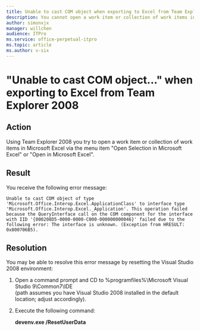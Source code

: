 ```yaml
---
title: Unable to cast COM object when exporting to Excel from Team Explorer 2008
description: You cannot open a work item or collection of work items in Excel using Team Explorer 2008.
author: simonxjx
manager: willchen
audience: ITPro
ms.service: office-perpetual-itpro
ms.topic: article
ms.author: v-six
---
```


# "Unable to cast COM object..." when exporting to Excel from Team Explorer 2008

## Action

Using Team Explorer 2008 you try to open a work item or collection of work items in Microsoft Excel via the menu item "Open Selection in Microsoft Excel" or "Open in Microsoft Excel".

## Result

You receive the following error message:

```asciidoc
Unable to cast COM object of type 'Microsoft.Office.Interop.Excel.ApplicationClass' to interface type 'Microsoft.Office.Interop.Excel._Application'. This operation failed because the QueryInterface call on the COM component for the interface with IID '{000208D5-0000-0000-C000-000000000046}' failed due to the following error: The interface is unknown. (Exception from HRESULT: 0x800706B5).
```

## Resolution

You may be able to resolve this error message by resetting the Visual Studio 2008 environment:

1. Open a command prompt and CD to %programfiles%\Microsoft Visual Studio 9\Common7\IDE\
(path assumes you have Visual Studio 2008 installed in the default location; adjust accordingly).
2. Execute the following command:

   **devenv.exe /ResetUserData**